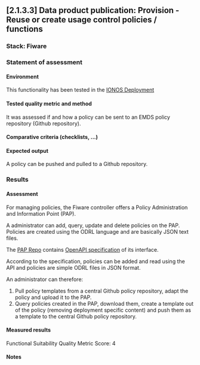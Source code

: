 ## [2.1.3.3] Data product publication: Provision - Reuse or create usage control policies / functions

### Stack: Fiware

### Statement of assessment

#### Environment

This functionality has been tested in the [IONOS Deployment](/deployment/fiware/fiware_deployment.md)

#### Tested quality metric and method

It was assessed if and how a policy can be sent to an EMDS policy repository (Github repository).

#### Comparative criteria (checklists, ...)



#### Expected output

A policy can be pushed and pulled to a Github repository. 

### Results

#### Assessment

For managing policies, the Fiware controller offers a Policy Administration and Information Point (PAP).

A administrator can add, query, update and delete policies on the PAP. Policies are created using the ODRL language and are basically JSON text files.

The [PAP Repo](https://github.com/wistefan/odrl-pap) contains [OpenAPI specification](https://github.com/wistefan/odrl-pap/blob/main/api/odrl.yaml) of its interface.

According to the specification, policies can be added and read using the API and policies are simple ODRL files in JSON format.

An administrator can therefore:
1. Pull policy templates from a central Github policy repository, adapt the policy and upload it to the PAP.
2. Query policies created in the PAP, download them, create a template out of the policy (removing deployment specific content) and push them as a template to the central Github policy repository.

#### Measured results

Functional Suitability Quality Metric Score: 4

#### Notes

